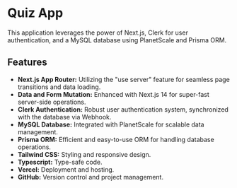 # Quiz App

This application leverages the power of Next.js, Clerk for user authentication, and a MySQL database using PlanetScale and Prisma ORM.

## Features

- **Next.js App Router:** Utilizing the "use server" feature for seamless page transitions and data loading.
- **Data and Form Mutation:** Enhanced with Next.js 14 for super-fast server-side operations.
- **Clerk Authentication:** Robust user authentication system, synchronized with the database via Webhook.
- **MySQL Database:** Integrated with PlanetScale for scalable data management.
- **Prisma ORM:** Efficient and easy-to-use ORM for handling database operations.
- **Tailwind CSS:** Styling and responsive design.
- **Typescript:** Type-safe code.
- **Vercel:** Deployment and hosting.
- **GitHub:** Version control and project management.
